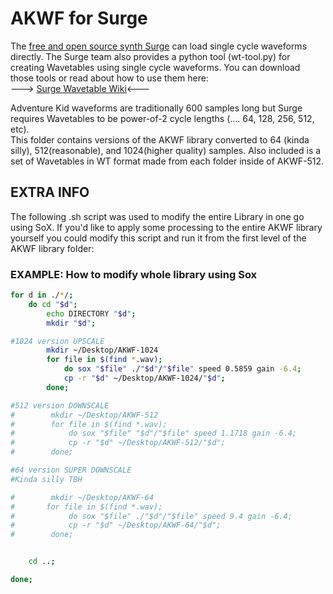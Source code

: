 # AKWF for Surge

The [free and open source synth Surge](https://surge-synthesizer.github.io/) can load single cycle waveforms directly. The Surge team also provides a python tool (wt-tool.py) for creating Wavetables using single cycle waveforms. You can download those tools or read about how to use them here:  
---> [Surge Wavetable Wiki](https://github.com/surge-synthesizer/surge-synthesizer.github.io/wiki/Creating-Wavetables-for-Surge)<---

Adventure Kid waveforms are traditionally 600 samples long but Surge requires Wavetables to be power-of-2 cycle lengths (.... 64, 128, 256, 512, etc).  
This folder contains versions of the AKWF library converted to 64 (kinda silly), 512(reasonable), and 1024(higher quality) samples.
Also included is a set of Wavetables in WT format made from each folder inside of AKWF-512.



## EXTRA INFO
The following .sh script was used to modify the entire Library in one go using SoX. If you'd like to apply some processing to the entire AKWF library yourself you could modify this script and run it from the first level of the AKWF library folder:


### EXAMPLE: How to modify whole library using Sox
````sh
for d in ./*/;
    do cd "$d";
        echo DIRECTORY "$d";
        mkdir "$d";

#1024 version UPSCALE
        mkdir ~/Desktop/AKWF-1024
        for file in $(find *.wav);
            do sox "$file" ./"$d"/"$file" speed 0.5859 gain -6.4;
            cp -r "$d" ~/Desktop/AKWF-1024/"$d";
        done;        

#512 version DOWNSCALE      
#        mkdir ~/Desktop/AKWF-512   
#        for file in $(find *.wav);
#            do sox "$file" "$d"/"$file" speed 1.1718 gain -6.4;
#            cp -r "$d" ~/Desktop/AKWF-512/"$d";
#        done;

#64 version SUPER DOWNSCALE
#Kinda silly TBH    

#        mkdir ~/Desktop/AKWF-64
#       for file in $(find *.wav);
#            do sox "$file" ./"$d"/"$file" speed 9.4 gain -6.4;
#            cp -r "$d" ~/Desktop/AKWF-64/"$d";
#        done;      


    cd ..;

done;
````
